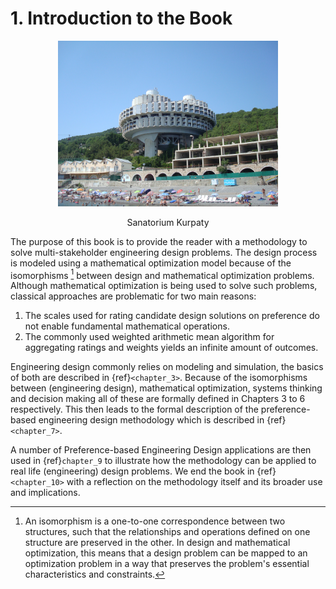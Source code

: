 # 1. Introduction to the Book

<div style="text-align: center;">
  <img src="./images/Sanatorium_Kurpaty.JPG" alt="Sanatorium Kurpaty" width="70%">
  <p>Sanatorium Kurpaty</p>
</div>

The purpose of this book is to provide the reader with a methodology to solve multi-stakeholder engineering design problems. The design process is modeled using a mathematical optimization model because of the isomorphisms [^isomorphisms] between design and mathematical optimization problems. Although mathematical optimization is being used to solve such problems, classical approaches are problematic for two main reasons:
1. The scales used for rating candidate design solutions on preference do not enable fundamental mathematical operations.
2. The commonly used weighted arithmetic mean algorithm for aggregating ratings and weights yields an infinite amount of outcomes.

Engineering design commonly relies on modeling and simulation, the basics of both are described in {ref}`<chapter_3>`. Because of the isomorphisms between (engineering design), mathematical optimization, systems thinking and decision making all of these are formally defined in Chapters 3 to 6 respectively. This then leads to the formal description of the preference-based engineering design methodology which is described in  {ref}`<chapter_7>`.

A number of Preference-based Engineering Design applications are then used in  {ref}`chapter_9` to illustrate how the methodology can be applied to real life (engineering) design problems. We end the book in  {ref}`<chapter_10>` with a reflection on the methodology itself and its broader use and implications.


[^isomorphisms]: An isomorphism is a one-to-one correspondence between two structures, such that the relationships and operations defined on one structure are preserved in the other. In design and mathematical optimization, this means that a design problem can be mapped to an optimization problem in a way that preserves the problem's essential characteristics and constraints.
